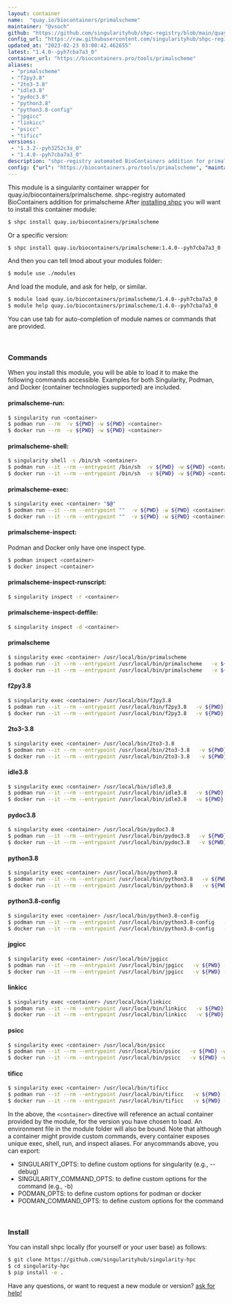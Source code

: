 ```yaml
---
layout: container
name:  "quay.io/biocontainers/primalscheme"
maintainer: "@vsoch"
github: "https://github.com/singularityhub/shpc-registry/blob/main/quay.io/biocontainers/primalscheme/container.yaml"
config_url: "https://raw.githubusercontent.com/singularityhub/shpc-registry/main/quay.io/biocontainers/primalscheme/container.yaml"
updated_at: "2023-02-23 03:00:42.462655"
latest: "1.4.0--pyh7cba7a3_0"
container_url: "https://biocontainers.pro/tools/primalscheme"
aliases:
 - "primalscheme"
 - "f2py3.8"
 - "2to3-3.8"
 - "idle3.8"
 - "pydoc3.8"
 - "python3.8"
 - "python3.8-config"
 - "jpgicc"
 - "linkicc"
 - "psicc"
 - "tificc"
versions:
 - "1.3.2--pyh3252c3a_0"
 - "1.4.0--pyh7cba7a3_0"
description: "shpc-registry automated BioContainers addition for primalscheme"
config: {"url": "https://biocontainers.pro/tools/primalscheme", "maintainer": "@vsoch", "description": "shpc-registry automated BioContainers addition for primalscheme", "latest": {"1.4.0--pyh7cba7a3_0": "sha256:d3258982ff70267d67316b8695815c82a661600c5b589f47258114d4ac1f4033"}, "tags": {"1.3.2--pyh3252c3a_0": "sha256:aef1517bfd9f869a065d5e471940fe17d307a40cb8c496e761317633835bd18e", "1.4.0--pyh7cba7a3_0": "sha256:d3258982ff70267d67316b8695815c82a661600c5b589f47258114d4ac1f4033"}, "docker": "quay.io/biocontainers/primalscheme", "aliases": {"primalscheme": "/usr/local/bin/primalscheme", "f2py3.8": "/usr/local/bin/f2py3.8", "2to3-3.8": "/usr/local/bin/2to3-3.8", "idle3.8": "/usr/local/bin/idle3.8", "pydoc3.8": "/usr/local/bin/pydoc3.8", "python3.8": "/usr/local/bin/python3.8", "python3.8-config": "/usr/local/bin/python3.8-config", "jpgicc": "/usr/local/bin/jpgicc", "linkicc": "/usr/local/bin/linkicc", "psicc": "/usr/local/bin/psicc", "tificc": "/usr/local/bin/tificc"}}
---
```


This module is a singularity container wrapper for quay.io/biocontainers/primalscheme.
shpc-registry automated BioContainers addition for primalscheme
After [installing shpc](#install) you will want to install this container module:


```bash
$ shpc install quay.io/biocontainers/primalscheme
```

Or a specific version:

```bash
$ shpc install quay.io/biocontainers/primalscheme:1.4.0--pyh7cba7a3_0
```

And then you can tell lmod about your modules folder:

```bash
$ module use ./modules
```

And load the module, and ask for help, or similar.

```bash
$ module load quay.io/biocontainers/primalscheme/1.4.0--pyh7cba7a3_0
$ module help quay.io/biocontainers/primalscheme/1.4.0--pyh7cba7a3_0
```

You can use tab for auto-completion of module names or commands that are provided.

<br>

### Commands

When you install this module, you will be able to load it to make the following commands accessible.
Examples for both Singularity, Podman, and Docker (container technologies supported) are included.

#### primalscheme-run:

```bash
$ singularity run <container>
$ podman run --rm  -v ${PWD} -w ${PWD} <container>
$ docker run --rm  -v ${PWD} -w ${PWD} <container>
```

#### primalscheme-shell:

```bash
$ singularity shell -s /bin/sh <container>
$ podman run --it --rm --entrypoint /bin/sh  -v ${PWD} -w ${PWD} <container>
$ docker run --it --rm --entrypoint /bin/sh  -v ${PWD} -w ${PWD} <container>
```

#### primalscheme-exec:

```bash
$ singularity exec <container> "$@"
$ podman run --it --rm --entrypoint ""  -v ${PWD} -w ${PWD} <container> "$@"
$ docker run --it --rm --entrypoint ""  -v ${PWD} -w ${PWD} <container> "$@"
```

#### primalscheme-inspect:

Podman and Docker only have one inspect type.

```bash
$ podman inspect <container>
$ docker inspect <container>
```

#### primalscheme-inspect-runscript:

```bash
$ singularity inspect -r <container>
```

#### primalscheme-inspect-deffile:

```bash
$ singularity inspect -d <container>
```


#### primalscheme

```bash
$ singularity exec <container> /usr/local/bin/primalscheme
$ podman run --it --rm --entrypoint /usr/local/bin/primalscheme   -v ${PWD} -w ${PWD} <container> -c " $@"
$ docker run --it --rm --entrypoint /usr/local/bin/primalscheme   -v ${PWD} -w ${PWD} <container> -c " $@"
```


#### f2py3.8

```bash
$ singularity exec <container> /usr/local/bin/f2py3.8
$ podman run --it --rm --entrypoint /usr/local/bin/f2py3.8   -v ${PWD} -w ${PWD} <container> -c " $@"
$ docker run --it --rm --entrypoint /usr/local/bin/f2py3.8   -v ${PWD} -w ${PWD} <container> -c " $@"
```


#### 2to3-3.8

```bash
$ singularity exec <container> /usr/local/bin/2to3-3.8
$ podman run --it --rm --entrypoint /usr/local/bin/2to3-3.8   -v ${PWD} -w ${PWD} <container> -c " $@"
$ docker run --it --rm --entrypoint /usr/local/bin/2to3-3.8   -v ${PWD} -w ${PWD} <container> -c " $@"
```


#### idle3.8

```bash
$ singularity exec <container> /usr/local/bin/idle3.8
$ podman run --it --rm --entrypoint /usr/local/bin/idle3.8   -v ${PWD} -w ${PWD} <container> -c " $@"
$ docker run --it --rm --entrypoint /usr/local/bin/idle3.8   -v ${PWD} -w ${PWD} <container> -c " $@"
```


#### pydoc3.8

```bash
$ singularity exec <container> /usr/local/bin/pydoc3.8
$ podman run --it --rm --entrypoint /usr/local/bin/pydoc3.8   -v ${PWD} -w ${PWD} <container> -c " $@"
$ docker run --it --rm --entrypoint /usr/local/bin/pydoc3.8   -v ${PWD} -w ${PWD} <container> -c " $@"
```


#### python3.8

```bash
$ singularity exec <container> /usr/local/bin/python3.8
$ podman run --it --rm --entrypoint /usr/local/bin/python3.8   -v ${PWD} -w ${PWD} <container> -c " $@"
$ docker run --it --rm --entrypoint /usr/local/bin/python3.8   -v ${PWD} -w ${PWD} <container> -c " $@"
```


#### python3.8-config

```bash
$ singularity exec <container> /usr/local/bin/python3.8-config
$ podman run --it --rm --entrypoint /usr/local/bin/python3.8-config   -v ${PWD} -w ${PWD} <container> -c " $@"
$ docker run --it --rm --entrypoint /usr/local/bin/python3.8-config   -v ${PWD} -w ${PWD} <container> -c " $@"
```


#### jpgicc

```bash
$ singularity exec <container> /usr/local/bin/jpgicc
$ podman run --it --rm --entrypoint /usr/local/bin/jpgicc   -v ${PWD} -w ${PWD} <container> -c " $@"
$ docker run --it --rm --entrypoint /usr/local/bin/jpgicc   -v ${PWD} -w ${PWD} <container> -c " $@"
```


#### linkicc

```bash
$ singularity exec <container> /usr/local/bin/linkicc
$ podman run --it --rm --entrypoint /usr/local/bin/linkicc   -v ${PWD} -w ${PWD} <container> -c " $@"
$ docker run --it --rm --entrypoint /usr/local/bin/linkicc   -v ${PWD} -w ${PWD} <container> -c " $@"
```


#### psicc

```bash
$ singularity exec <container> /usr/local/bin/psicc
$ podman run --it --rm --entrypoint /usr/local/bin/psicc   -v ${PWD} -w ${PWD} <container> -c " $@"
$ docker run --it --rm --entrypoint /usr/local/bin/psicc   -v ${PWD} -w ${PWD} <container> -c " $@"
```


#### tificc

```bash
$ singularity exec <container> /usr/local/bin/tificc
$ podman run --it --rm --entrypoint /usr/local/bin/tificc   -v ${PWD} -w ${PWD} <container> -c " $@"
$ docker run --it --rm --entrypoint /usr/local/bin/tificc   -v ${PWD} -w ${PWD} <container> -c " $@"
```



In the above, the `<container>` directive will reference an actual container provided
by the module, for the version you have chosen to load. An environment file in the
module folder will also be bound. Note that although a container
might provide custom commands, every container exposes unique exec, shell, run, and
inspect aliases. For anycommands above, you can export:

 - SINGULARITY_OPTS: to define custom options for singularity (e.g., --debug)
 - SINGULARITY_COMMAND_OPTS: to define custom options for the command (e.g., -b)
 - PODMAN_OPTS: to define custom options for podman or docker
 - PODMAN_COMMAND_OPTS: to define custom options for the command

<br>

### Install

You can install shpc locally (for yourself or your user base) as follows:

```bash
$ git clone https://github.com/singularityhub/singularity-hpc
$ cd singularity-hpc
$ pip install -e .
```

Have any questions, or want to request a new module or version? [ask for help!](https://github.com/singularityhub/singularity-hpc/issues)